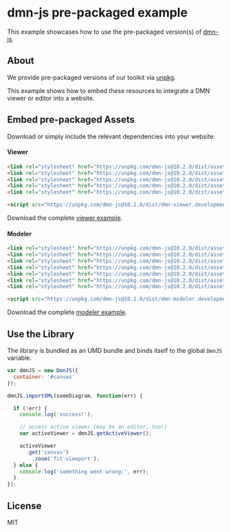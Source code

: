 # dmn-js pre-packaged example

This example showcases how to use the pre-packaged version(s) of [dmn-js](https://github.com/bpmn-io/dmn-js).


## About

We provide pre-packaged versions of our toolkit via [unpkg](https://unpkg.com/dmn-js/dist/).

This example shows how to embed these resources to integrate a DMN viewer or editor
into a website.


## Embed pre-packaged Assets

Download or simply include the relevant dependencies into your website:

#### Viewer

```html
<link rel="stylesheet" href="https://unpkg.com/dmn-js@10.2.0/dist/assets/dmn-js-drd.css">
<link rel="stylesheet" href="https://unpkg.com/dmn-js@10.2.0/dist/assets/dmn-js-decision-table.css">
<link rel="stylesheet" href="https://unpkg.com/dmn-js@10.2.0/dist/assets/dmn-js-literal-expression.css">
<link rel="stylesheet" href="https://unpkg.com/dmn-js@10.2.0/dist/assets/dmn-js-shared.css">
<link rel="stylesheet" href="https://unpkg.com/dmn-js@10.2.0/dist/assets/dmn-font/css/dmn.css">

<script src="https://unpkg.com/dmn-js@10.2.0/dist/dmn-viewer.development.js"></script>
```

Download the complete [viewer example](https://cdn.staticaly.com/gh/bpmn-io/dmn-js-examples/master/starter/viewer.html).

#### Modeler

```html
<link rel="stylesheet" href="https://unpkg.com/dmn-js@10.2.0/dist/assets/diagram-js.css">
<link rel="stylesheet" href="https://unpkg.com/dmn-js@10.2.0/dist/assets/dmn-js-shared.css">
<link rel="stylesheet" href="https://unpkg.com/dmn-js@10.2.0/dist/assets/dmn-js-drd.css">
<link rel="stylesheet" href="https://unpkg.com/dmn-js@10.2.0/dist/assets/dmn-js-decision-table.css">
<link rel="stylesheet" href="https://unpkg.com/dmn-js@10.2.0/dist/assets/dmn-js-decision-table-controls.css">
<link rel="stylesheet" href="https://unpkg.com/dmn-js@10.2.0/dist/assets/dmn-js-literal-expression.css">
<link rel="stylesheet" href="https://unpkg.com/dmn-js@10.2.0/dist/assets/dmn-font/css/dmn.css">

<script src="https://unpkg.com/dmn-js@10.2.0/dist/dmn-modeler.development.js"></script>
```

Download the complete [modeler example](https://cdn.staticaly.com/gh/bpmn-io/dmn-js-examples/master/starter/modeler.html).


## Use the Library

The library is bundled as an UMD bundle and binds itself to the global `DmnJS`
variable.

```javascript
var dmnJS = new DmnJS({
  container: '#canvas'
});

dmnJS.importXML(someDiagram, function(err) {

  if (!err) {
    console.log('success!');

    // access active viewer (may be an editor, too!)
    var activeViewer = dmnJS.getActiveViewer();

    activeViewer
      .get('canvas')
        .zoom('fit-viewport');
  } else {
    console.log('something went wrong:', err);
  }
});
```

## License

MIT
